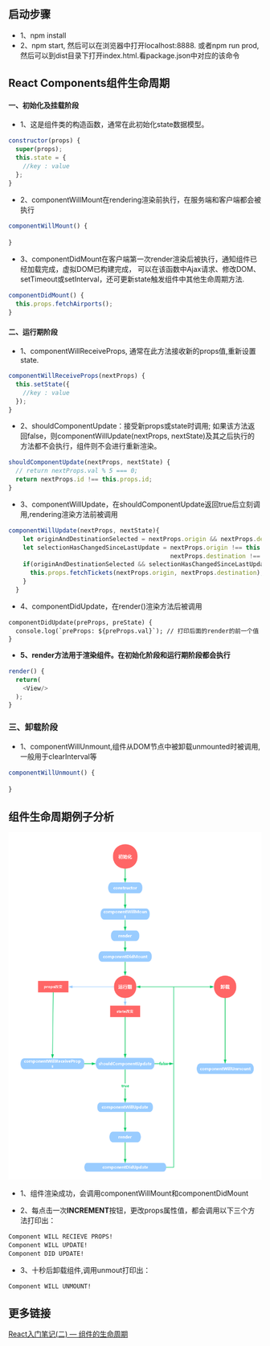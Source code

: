 ## 启动步骤
* 1、npm install
* 2、npm start, 然后可以在浏览器中打开localhost:8888.
或者npm run prod,然后可以到dist目录下打开index.html.看package.json中对应的该命令

## React Components组件生命周期

#### 一、初始化及挂载阶段
* 1、这是组件类的构造函数，通常在此初始化state数据模型。
```javascript
constructor(props) {
  super(props);
  this.state = {
    //key : value
  };
}
```
* 2、componentWillMount在rendering渲染前执行，在服务端和客户端都会被执行
```javascript
componentWillMount() {

}
```
* 3、componentDidMount在客户端第一次render渲染后被执行，通知组件已经加载完成，虚拟DOM已构建完成，
可以在该函数中Ajax请求、修改DOM、setTimeout或setInterval，还可更新state触发组件中其他生命周期方法.
```javascript
componentDidMount() {
  this.props.fetchAirports();
}
```
#### 二、运行期阶段
* 1、componentWillReceiveProps, 通常在此方法接收新的props值,重新设置state.
```javascript
componentWillReceiveProps(nextProps) {
  this.setState({
    //key : value
  });
}
```
* 2、shouldComponentUpdate：接受新props或state时调用; 如果该方法返回false，则componentWillUpdate(nextProps, nextState)及其之后执行的方法都不会执行，组件则不会进行重新渲染。
```javascript
shouldComponentUpdate(nextProps, nextState) {
  // return nextProps.val % 5 === 0;
  return nextProps.id !== this.props.id;
}
```
* 3、componentWillUpdate，在shouldComponentUpdate返回true后立刻调用,rendering渲染方法前被调用
```javascript
componentWillUpdate(nextProps, nextState){
    let originAndDestinationSelected = nextProps.origin && nextProps.destination;
    let selectionHasChangedSinceLastUpdate = nextProps.origin !== this.props.origin ||
                                             nextProps.destination !== this.props.destination;
    if(originAndDestinationSelected && selectionHasChangedSinceLastUpdate){
      this.props.fetchTickets(nextProps.origin, nextProps.destination);
    }
  }
```
* 4、componentDidUpdate，在render()渲染方法后被调用
```
componentDidUpdate(preProps, preState) {
  console.log(`preProps: ${preProps.val}`); // 打印后面的render的前一个值
}
```
* **5、render方法用于渲染组件。在初始化阶段和运行期阶段都会执行**
```javascript
render() {
  return(
    <View/>
  );
}
```
### 三、卸载阶段
* 1、componentWillUnmount,组件从DOM节点中被卸载unmounted时被调用,一般用于clearInterval等
 ```javascript
 componentWillUnmount() {

 }
 ```

## 组件生命周期例子分析
![组件生命周期](../images/lifecycle.png)

* 1、组件渲染成功，会调用componentWillMount和componentDidMount

* 2、每点击一次**INCREMENT**按钮，更改props属性值，都会调用以下三个方法打印出：
```bash
Component WILL RECIEVE PROPS!
Component WILL UPDATE!
Component DID UPDATE!
```
* 3、十秒后卸载组件,调用unmout打印出：
```bash
Component WILL UNMOUNT!
```

## 更多链接
[React入门笔记(二) — 组件的生命周期](http://blog.csdn.net/mqy1023/article/details/51571320)
